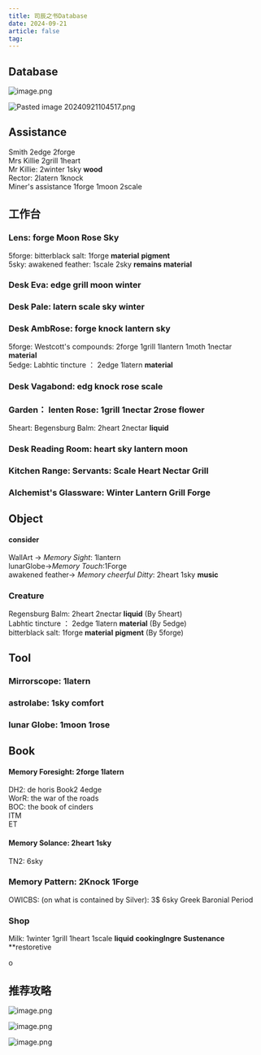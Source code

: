 ```yaml
---
title: 司辰之书Database
date: 2024-09-21
article: false
tag:
---
```


## Database

![image.png](https://oss.naglfar28.com/naglfar28/202410060936854.png)

![Pasted image 20240921104517.png](https://oss.naglfar28.com/naglfar28/202410060003887.png)

## Assistance
Smith 2edge 2forge  
Mrs Killie 2grill 1heart  
Mr Killie: 2winter 1sky **wood**   
Rector: 2latern 1knock  
Miner's assistance 1forge 1moon 2scale 

## 工作台
### Lens: forge Moon Rose Sky
5forge: bitterblack salt: 1forge **material** **pigment**  
5sky: awakened feather: 1scale 2sky **remains** **material**  
### Desk Eva: edge grill moon winter
### Desk Pale: latern scale sky winter
### Desk AmbRose: forge knock lantern sky
5forge: Westcott's compounds: 2forge 1grill 1lantern 1moth 1nectar  
**material**  
5edge: Labhtic tincture ： 2edge 1latern **material** 
### Desk Vagabond: edg knock rose scale
### Garden： lenten Rose: 1grill 1nectar 2rose **flower**  
 5heart: Begensburg Balm: 2heart 2nectar **liquid**
### Desk Reading Room: heart sky lantern moon
### Kitchen Range: Servants: Scale Heart Nectar Grill
### Alchemist's Glassware: Winter Lantern Grill Forge

## Object
#### consider
WallArt -> *Memory Sight*: 1lantern  
lunarGlobe->*Memory Touch*:1Forge  
awakened feather-> *Memory cheerful Ditty*: 2heart 1sky **music**

### Creature
Regensburg Balm: 2heart 2nectar **liquid** (By 5heart)  
Labhtic tincture ： 2edge 1latern **material** (By 5edge)  
bitterblack salt: 1forge **material** **pigment** (By 5forge)

## Tool  
### Mirrorscope: 1latern
### astrolabe: 1sky comfort 
### lunar Globe: 1moon 1rose
## Book
#### Memory Foresight: 2forge 1latern  
DH2: de horis Book2 4edge  
WorR: the war of the roads  
BOC: the book of cinders  
ITM  
ET
#### Memory Solance: 2heart 1sky
TN2: 6sky

### Memory Pattern: 2Knock 1Forge
OWICBS: (on what is contained by Silver): 3$ 6sky Greek Baronial Period 
 
### Shop
Milk: 1winter 1grill 1heart 1scale **liquid** **cookingIngre** **Sustenance** **restoretive

o

## 推荐攻略

![image.png](https://oss.naglfar28.com/naglfar28/202410060941140.png)

![image.png](https://oss.naglfar28.com/naglfar28/202410060937616.png)

![image.png](https://oss.naglfar28.com/naglfar28/202410061001886.png)
